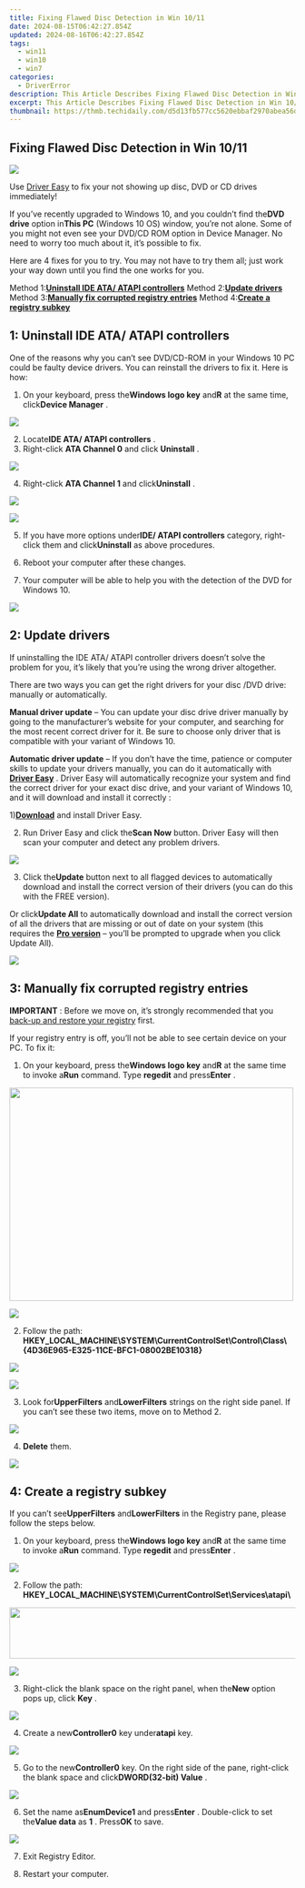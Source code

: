 ```yaml
---
title: Fixing Flawed Disc Detection in Win 10/11
date: 2024-08-15T06:42:27.854Z
updated: 2024-08-16T06:42:27.854Z
tags:
  - win11
  - win10
  - win7
categories:
  - DriverError
description: This Article Describes Fixing Flawed Disc Detection in Win 10/11
excerpt: This Article Describes Fixing Flawed Disc Detection in Win 10/11
thumbnail: https://thmb.techidaily.com/d5d13fb577cc5620ebbaf2970abea56dace77d9e5a84a022ba162f616f0fcf69.png
---
```


## Fixing Flawed Disc Detection in Win 10/11

![](https://images.drivereasy.com/wp-content/uploads/2016/07/img_577cc5c859cb7.png)

 Use [Driver Easy](https://tools.techidaily.com/drivereasy/download/) to fix your not showing up disc, DVD or CD drives immediately!

 If you’ve recently upgraded to Windows 10, and you couldn’t find the**DVD drive** option in**This PC** (Windows 10 OS) window, you’re not alone. Some of you might not even see your DVD/CD ROM option in Device Manager. No need to worry too much about it, it’s possible to fix.

 Here are 4 fixes for you to try. You may not have to try them all; just work your way down until you find the one works for you.

 Method 1:[**Uninstall IDE ATA/ ATAPI controllers**](https://aligracehair.sjv.io/y209r3)
 Method 2:[**Update drivers**](https://cowinaudio.pxf.io/pyx40e)
 Method 3:[**Manually fix corrupted registry entries**](https://tidio.pxf.io/9grog5)
 Method 4:[**Create a registry subkey**](https://modlily.sjv.io/aw92wr)

## **1: Uninstall IDE ATA/ ATAPI controllers**

 One of the reasons why you can’t see DVD/CD-ROM in your Windows 10 PC could be faulty device drivers. You can reinstall the drivers to fix it. Here is how:

 1) On your keyboard, press the**Windows logo key** and**R** at the same time, click**Device Manager** .

![](https://images.drivereasy.com/wp-content/uploads/2017/09/img_59b6098ec3402.png)

 2) Locate**IDE ATA/ ATAPI controllers** .
 3) Right-click **ATA Channel 0** and click **Uninstall** .

![](https://images.drivereasy.com/wp-content/uploads/2016/07/img_577e194a84fe7.png)

 4) Right-click **ATA Channel 1** and click**Uninstall** .

<!-- affiliate ads begin -->
<a href="https://shop.mondly.com/affiliate.php?ACCOUNT=ATISTUDI&AFFILIATE=108875&PATH=https%3A%2F%2Fwww.mondly.com%3FAFFILIATE%3D108875%26RESOURCE%3D%2BEducational%2B970x90%2B"><img src="https://secure.avangate.com/images/merchant/69c418c33ec2e1a4267fa9bb77fa1428/educational-970x90.gif" border="0"></a>
<!-- affiliate ads end -->
![](https://images.drivereasy.com/wp-content/uploads/2016/07/img_577e199372f3c.png)

 5) If you have more options under**IDE/ ATAPI controllers** category, right-click them and click**Uninstall** as above procedures.

 6) Reboot your computer after these changes.

 7) Your computer will be able to help you with the detection of the DVD for Windows 10\.

<!-- affiliate ads begin -->
<a href="https://store.iobit.com/order/checkout.php?PRODS=1468905&QTY=1&AFFILIATE=108875&CART=1"><img src="https://secure.avangate.com/images/merchant/184260348236f9554fe9375772ff966e/ascscan_728x90.png" border="0"></a>
<!-- affiliate ads end -->
## **2: Update drivers**

 If uninstalling the IDE ATA/ ATAPI controller drivers doesn’t solve the problem for you, it’s likely that you’re using the wrong driver altogether.

 There are two ways you can get the right drivers for your disc /DVD drive: manually or automatically.

**Manual driver update**  – You can update your disc drive driver manually by going to the manufacturer’s website for your computer, and searching for the most recent correct driver for it. Be sure to choose only driver that is compatible with your variant of Windows 10.

**Automatic driver update** –  If you don’t have the time, patience or computer skills to update your drivers manually, you can do it automatically with [**Driver Easy**](https://tools.techidaily.com/drivereasy/download/) .  Driver Easy will automatically recognize your system and find the correct driver for your exact disc drive, and your variant of Windows 10, and it will download and install it correctly :

 1)[**Download**](https://tools.techidaily.com/drivereasy/download/) and install Driver Easy.

 2) Run Driver Easy and click the**Scan Now** button. Driver Easy will then scan your computer and detect any problem drivers.

![](https://images.drivereasy.com/wp-content/uploads/2017/09/img_59b60a61a4afa.png)

 3) Click the**Update** button next to all flagged devices to automatically download and install the correct version of their drivers (you can do this with the FREE version).

 Or click**Update All** to automatically download and install the correct version of all the drivers that are missing or out of date on your system (this requires the [**Pro version**](https://tools.techidaily.com/drivereasy/download/) – you’ll be prompted to upgrade when you click Update All).

![](https://images.drivereasy.com/wp-content/uploads/2017/09/img_59b60ab0d5aa9.jpg)

## **3: Manually fix corrupted registry entries**

**IMPORTANT** : Before we move on, it’s strongly recommended that you [back-up and restore your registry](https://tools.techidaily.com/drivereasy/download/) first.

 If your registry entry is off, you’ll not be able to see certain device on your PC. To fix it:

 1) On your keyboard, press the**Windows logo key** and**R** at the same time to invoke a**Run** command. Type **regedit** and press**Enter** .

<!-- affiliate ads begin -->
<a href="https://electronicx.pxf.io/c/5597632/1872456/14483" target="_top" id="1872456"><img src="//a.impactradius-go.com/display-ad/14483-1872456" border="0" alt="" width="500" height="375"/></a><img height="0" width="0" src="https://imp.pxf.io/i/5597632/1872456/14483" style="position:absolute;visibility:hidden;" border="0" />
<!-- affiliate ads end -->
![](https://images.drivereasy.com/wp-content/uploads/2016/07/img_577cca701812e.png)

 2) Follow the path:
 **HKEY\_LOCAL\_MACHINE\\SYSTEM\\CurrentControlSet\\Control\\Class\\ {4D36E965-E325-11CE-BFC1-08002BE10318}**

<!-- affiliate ads begin -->
<a href="https://secure.2checkout.com/order/checkout.php?PRODS=4715391&QTY=1&AFFILIATE=108875&CART=1"><img src="https://secure.avangate.com/images/merchant/7f687767ccf20fcea1c9dc4a5adc2326/Digisigner_banner_728_x_90_color_version.png" border="0"></a>
<!-- affiliate ads end -->
![](https://images.drivereasy.com/wp-content/uploads/2017/07/img_595c55359b5aa.jpg)

 3) Look for**UpperFilters** and**LowerFilters** strings on the right side panel. If you can’t see these two items, move on to Method 2\.

![](https://images.drivereasy.com/wp-content/uploads/2017/07/img_595c55543336b.jpg)

 4) **Delete**  them.

![](https://images.drivereasy.com/wp-content/uploads/2017/07/img_595c5576c70aa.jpg)

## **4: Create a registry subkey**

 If you can’t see**UpperFilters** and**LowerFilters** in the Registry pane, please follow the steps below.

 1) On your keyboard, press the**Windows logo key** and**R** at the same time to invoke a**Run** command. Type **regedit** and press**Enter** .

![](https://images.drivereasy.com/wp-content/uploads/2016/07/img_577cca701812e.png)

 2) Follow the path:
**HKEY\_LOCAL\_MACHINE\\SYSTEM\\CurrentControlSet\\Services\\atapi\\**

<!-- affiliate ads begin -->
<a href="https://zonlipartnershipprogram.pxf.io/c/5597632/1596691/17882" target="_top" id="1596691"><img src="//a.impactradius-go.com/display-ad/17882-1596691" border="0" alt="" width="728" height="90"/></a><img height="0" width="0" src="https://imp.pxf.io/i/5597632/1596691/17882" style="position:absolute;visibility:hidden;" border="0" />
<!-- affiliate ads end -->
![](https://images.drivereasy.com/wp-content/uploads/2016/07/img_577cd3791d37b.png)

 3) Right-click the blank space on the right panel, when the**New** option pops up, click **Key** .

![](https://images.drivereasy.com/wp-content/uploads/2016/07/img_577cd4e640268.png)

 4) Create a new**Controller0** key under**atapi** key.

![](https://images.drivereasy.com/wp-content/uploads/2016/07/img_577cd5bb9cfb9.png)

 5) Go to the new**Controller0** key. On the right side of the pane, right-click the blank space and click**DWORD(32-bit) Value** .

![](https://images.drivereasy.com/wp-content/uploads/2016/07/img_577cd68603c2d.png)

 6) Set the name as**EnumDevice1** and press**Enter** . Double-click to set the**Value data** as **1** . Press**OK** to save.

![](https://images.drivereasy.com/wp-content/uploads/2016/07/img_577cd71884038.png)

7) Exit Registry Editor.

8) Restart your computer.

<ins class="adsbygoogle"
     style="display:block"
     data-ad-format="autorelaxed"
     data-ad-client="ca-pub-7571918770474297"
     data-ad-slot="1223367746"></ins>



<ins class="adsbygoogle"
     style="display:block"
     data-ad-client="ca-pub-7571918770474297"
     data-ad-slot="8358498916"
     data-ad-format="auto"
     data-full-width-responsive="true"></ins>




